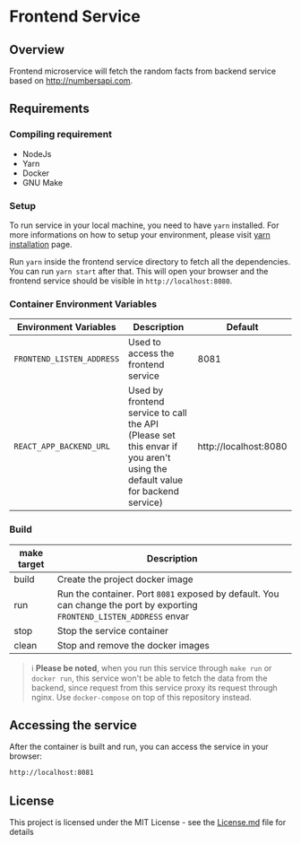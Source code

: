 # Frontend Service

## Overview
Frontend microservice will fetch the random facts from backend service based on http://numbersapi.com.


## Requirements

### Compiling requirement
- NodeJs
- Yarn
- Docker
- GNU Make

### Setup
To run service in your local machine, you need to have `yarn` installed. For more informations on how to setup your environment, please visit [yarn installation](https://classic.yarnpkg.com/en/docs/install#debian-stable) page.

Run `yarn` inside the frontend service directory to fetch all the dependencies. You can run `yarn start` after that. This will open your browser and the frontend service should be visible in `http://localhost:8080`.

### Container Environment Variables
| Environment Variables     | Description                                                                                                                | Default                  |
|---------------------------|----------------------------------------------------------------------------------------------------------------------------|--------------------------|
| `FRONTEND_LISTEN_ADDRESS` | Used to access the frontend service                                                                                        | 8081                     |
| `REACT_APP_BACKEND_URL`   | Used by frontend service to call the API (Please set this envar if you aren't using the default value for backend service) | http://localhost:8080    |

### Build
| make target | Description                                                                                                              |
|-------------|--------------------------------------------------------------------------------------------------------------------------|
| build       | Create the project docker image                                                                                          |
| run         | Run the container. Port `8081` exposed by default. You can change the port by exporting `FRONTEND_LISTEN_ADDRESS` envar  |
| stop        | Stop the service container                                                                                               |
| clean       | Stop and remove the docker images                                                                                        |

> ℹ️ **Please be noted**, when you run this service through `make run` or `docker run`, this service won't be able to fetch the data from the backend, since request from this service proxy its request through nginx. Use `docker-compose` on top of this repository instead.

## Accessing the service
After the container is built and run, you can access the service in your browser:

```bash
http://localhost:8081
```

## License
This project is licensed under the MIT License - see the [License.md](https://github.com/ermusthofa/randomname/blob/master/LICENSE) file for details